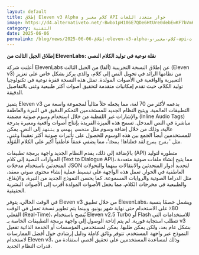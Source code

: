 ```yaml
---
layout: default
title: إطلاق Eleven v3 Alpha كلام معبر و API حوار متعدد اللغات
image: https://d4.alternativeto.net/-Bwbo1pH106E7QDe6HtUre0debEwKF7bVmKqh7neaUI/rs:fill:1520:760:0/g:ce:0:0/YWJzOi8vZGlzdC9jb250ZW50LzE3NDkxNjc5Nzc3NzYucG5n.png
category: التقنية
date: 2025-06-06
permalink: /blog/news/2025-06-06-إطلاق-eleven-v3-alpha-كلام-معبر-و-api-حوار-متعدد-اللغات/
---
```


**إطلاق الجيل الثالث من ElevenLabs: نقلة نوعية في توليد الكلام النصي**

أعلنت شركة ElevenLabs عن إطلاق النسخة التجريبية (ألفا) من الجيل الثالث (Eleven v3) من نظامها الرائد في تحويل النص إلى كلام، والذي يركز بشكل خاص على تعزيز التعبيرية والواقعية في الأصوات المولدة. تمثل هذه النسخة قفزة نوعية في تكنولوجيا توليد الكلام، حيث تقدم إمكانيات متقدمة لتحقيق أصوات أكثر طبيعية وغنى بالتفاصيل الدقيقة.

يتميز Eleven v3 بدعمه لأكثر من 70 لغة، مما يجعله حلاً مثالياً لمجموعة واسعة من التطبيقات العالمية. ويتيح النظام الجديد للمستخدمين التحكم الدقيق في النبرة والعاطفة والإشارات غير اللفظية من خلال استخدام وسوم صوتية مضمنة (Inline Audio Tags) مباشرة في النص المدخل. تسمح هذه الميزة الفريدة بإنتاج أصوات واقعية ومعبرة بدرجة عالية، وذلك من خلال إضافة وسوم مثل `متحمس`، `يهمس`، و `يتنهد` إلى النص. يمكن للمستخدمين أيضاً الجمع بين هذه الوسوم للحصول على تأثيرات صوتية أكثر تعقيداً وغنى، مثل '`بفرح` `يصرخ` لقد فعلناها! `يضحك`'، مما يضفي عمقاً عاطفياً أكبر على الكلام المُوَلَّد.

بالإضافة إلى ذلك، يقدم النظام الجديد واجهة برمجة تطبيقات (API) متطورة لتوليد الحوارات النصية إلى كلام (Text to Dialogue API)، مما يتيح إنشاء ملفات صوتية متعددة المتحدثين باستخدام مدخلات JSON لتحديد أدوار المتحدثين والانتقالات بينهما والتحولات العاطفية في الحوار. تعمل هذه الواجهة على تبسيط عملية إنشاء محتوى صوتي معقد، مثل الدراما الصوتية والروايات المسموعة. كما يحسن النموذج الجديد من النبرة، والإيقاع، والطبيعية في مخرجات الكلام، مما يجعل الأصوات المولدة أقرب إلى الأصوات البشرية الحقيقية.

في الوقت الحالي، يتوفر Eleven v3 من خلال تطبيق ElevenLabs، ويشمل خصمًا بنسبة 80٪ على الاستخدام حتى نهاية شهر يونيو. وبينما يتم تطوير نسخة تعمل في الوقت الفعلي (Real-Time)، يُنصح باستخدام Eleven v2.5 Turbo أو Flash للاستخدامات التي تتطلب استجابة فورية. لم يتم إتاحة الوصول إلى واجهة برمجة التطبيقات الخاصة بـ v3 بشكل عام بعد، ولكن يمكن طلبها. يمكن لمستخدمي المؤسسات أو الخدمة الذاتية تفعيل النموذج عبر واجهة المستخدم. تتوفر وثائق كاملة ودليل إرشادي حول أفضل الممارسات لاستخدام Eleven v3، وذلك لمساعدة المستخدمين على تحقيق أقصى استفادة من قدرات النظام الجديد.
